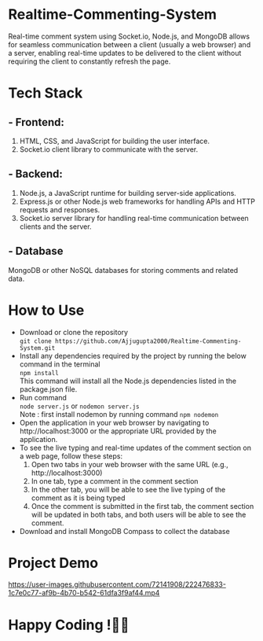 # Realtime-Commenting-System
Real-time comment system using Socket.io, Node.js, and MongoDB allows for seamless communication between a client (usually a web browser) and a server, enabling real-time updates to be delivered to the client without requiring the client to constantly refresh the page.
# Tech Stack
## - Frontend:

1. HTML, CSS, and JavaScript for building the user interface.
2. Socket.io client library to communicate with the server.
## - Backend:

1. Node.js, a JavaScript runtime for building server-side applications.
2. Express.js or other Node.js web frameworks for handling APIs and HTTP requests and responses.
3. Socket.io server library for handling real-time communication between clients and the server.

## - Database
MongoDB or other NoSQL databases for storing comments and related data.

# How to Use
- Download or clone the repository    
   `git clone https://github.com/Ajjugupta2000/Realtime-Commenting-System.git`
- Install any dependencies required by the project by running the below command in the terminal   
   `npm install`   
   This command will install all the Node.js dependencies listed in the package.json file.
- Run command   
   `node server.js` or `nodemon server.js`   
Note : first install nodemon by running command `npm nodemon`
- Open the application in your web browser by navigating to http://localhost:3000 or the appropriate URL provided by the application.
- To see the live typing and real-time updates of the comment section on a web page, follow these steps:
   1. Open two tabs in your web browser with the same URL (e.g., http://localhost:3000)
   2. In one tab, type a comment in the comment section
   3. In the other tab, you will be able to see the live typing of the comment as it is being typed
   4. Once the comment is submitted in the first tab, the comment section will be updated in both tabs, and both users will be able to see the comment.
- Download and install MongoDB Compass to collect the database 
# Project Demo
https://user-images.githubusercontent.com/72141908/222476833-1c7e0c77-af9b-4b70-b542-61dfa3f9af44.mp4

# Happy Coding !🙂🙂  

